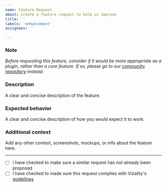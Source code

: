 ```yaml
---
name: Feature Request
about: Create a feature request to help us improve
title: '' 
labels: 'enhancement'
assignees: ''

---
```


### Note
*Before requesting this feature, consider if it would be more appropriate as a plugin, rather than a core feature. If so, please go to our [community repository](https://github.com/vizality-community/suggestions/issues/new/choose) instead.*

### Description
A clear and concise description of the feature.

### Expected behavior
A clear and concise description of how you would expect it to work.

### Additional context
Add any other context, screenshots, mockups, or info about the feature here.

----
<!-- Put an "x" between the brackets to indicate you understand and agree -->
 - [ ] I have checked to make sure a similar request has not already been proposed
 - [ ] I have checked to made sure this request complies with Vizality's [guidelines](https://github.com/vizality-community/guidelines)
